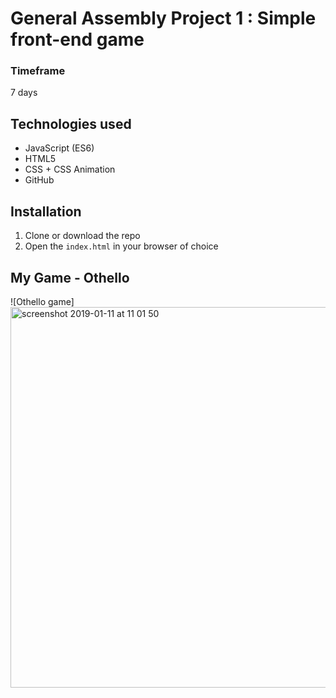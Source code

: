 # General Assembly Project 1 : Simple front-end game

### Timeframe
7 days

## Technologies used
* JavaScript (ES6) 
* HTML5
* CSS + CSS Animation
* GitHub

## Installation
1. Clone or download the repo
1. Open the `index.html` in your browser of choice

## My Game - Othello
![Othello game]<img width="609" alt="screenshot 2019-01-11 at 11 01 50" src="https://user-images.githubusercontent.com/9445433/51030209-97564c80-1590-11e9-8d7c-ded63a618cc0.png">

